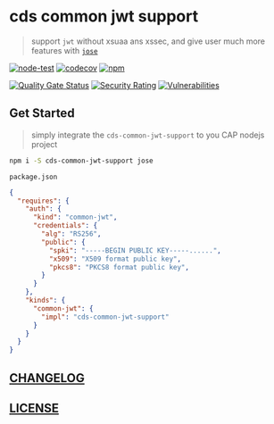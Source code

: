 # cds common jwt support

> support `jwt` without xsuaa ans xssec, and give user much more features with [`jose`](https://github.com/panva/jose)

[![node-test](https://github.com/Soontao/cds-common-jwt-support/actions/workflows/nodejs.yml/badge.svg)](https://github.com/Soontao/cds-common-jwt-support/actions/workflows/nodejs.yml)
[![codecov](https://codecov.io/gh/Soontao/cds-common-jwt-support/branch/main/graph/badge.svg?token=LKyd87mOZw)](https://codecov.io/gh/Soontao/cds-common-jwt-support)
[![npm](https://img.shields.io/npm/v/cds-common-jwt-support)](https://www.npmjs.com/package/cds-common-jwt-support)

[![Quality Gate Status](https://sonarcloud.io/api/project_badges/measure?project=Soontao_cds-common-jwt-support&metric=alert_status)](https://sonarcloud.io/summary/new_code?id=Soontao_cds-common-jwt-support)
[![Security Rating](https://sonarcloud.io/api/project_badges/measure?project=Soontao_cds-common-jwt-support&metric=security_rating)](https://sonarcloud.io/summary/new_code?id=Soontao_cds-common-jwt-support)
[![Vulnerabilities](https://sonarcloud.io/api/project_badges/measure?project=Soontao_cds-common-jwt-support&metric=vulnerabilities)](https://sonarcloud.io/summary/new_code?id=Soontao_cds-common-jwt-support)


## Get Started

> simply integrate the `cds-common-jwt-support` to you CAP nodejs project


```bash
npm i -S cds-common-jwt-support jose
```

`package.json`

```json
{
  "requires": {
    "auth": {
      "kind": "common-jwt",
      "credentials": {
        "alg": "RS256",
        "public": {
          "spki": "-----BEGIN PUBLIC KEY-----......",
          "x509": "X509 format public key",
          "pkcs8": "PKCS8 format public key",
        }
      }
    },
    "kinds": {
      "common-jwt": {
        "impl": "cds-common-jwt-support"
      }
    }
  }
}
```

## [CHANGELOG](./CHANGELOG.md)

## [LICENSE](./LICENSE)
